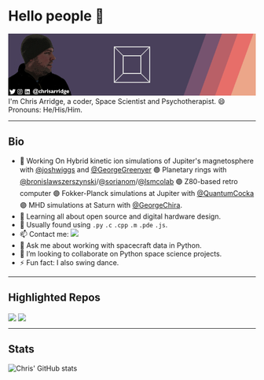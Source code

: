 # Hello people 👋  
<img src="assets/top.gif"/>
I'm Chris Arridge, a coder, Space Scientist and Psychotherapist. 😄 Pronouns: He/His/Him.
<hr/>

## Bio
* 🔭 Working On Hybrid kinetic ion simulations of Jupiter's magnetosphere with [@joshwiggs](https://github.com/joshwiggs) and [@GeorgeGreenyer](https://github.com/GeorgeGreenyer) :purple_circle: Planetary rings with [@bronislawszerszynski](https://github.com/bronislawszerszynski)/[@sorianom](https://github.com/sorianom)/[@lsmcolab](https://github.com/lsmcolab/) :purple_circle: Z80-based retro computer  :purple_circle: Fokker-Planck simulations at Jupiter with [@QuantumCocka](https://github.com/QuantumCocka)  :purple_circle: MHD simulations at Saturn with [@GeorgeChira](https://github.com/GeorgeChira).
* 🌱 Learning all about open source and digital hardware design.
* :hammer: Usually found using ``.py`` ``.c`` ``.cpp`` ``.m`` ``.pde`` ``.js``.
* 📫 Contact me: <a href="http://www.linkedin.com/in/chrisarridge"><img src="https://img.shields.io/badge/LinkedIn-0077B5?style=for-the-badge&logo=linkedin&logoColor=white" height=24/></a>
* 💬 Ask me about working with spacecraft data in Python.
* 👯 I’m looking to collaborate on Python space science projects.
* ⚡ Fun fact: I also swing dance.

<hr/>

## Highlighted Repos
<a href="https://github.com/chrisarridge/Ikuchi"><img align="center" src="https://github-readme-stats.vercel.app/api/pin/?username=chrisarridge&repo=Ikuchi&theme=merko"/></a>
<a href="https://github.com/chrisarridge/Zool"><img align="center" src="https://github-readme-stats.vercel.app/api/pin/?username=chrisarridge&repo=Zool&theme=merko"/></a>

<hr/>

## Stats
![Chris' GitHub stats](https://github-readme-stats.vercel.app/api?username=chrisarridge&show_icons=true&theme=merko&count_private=true)

